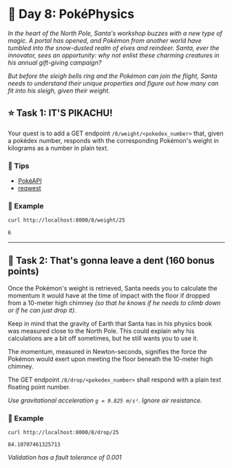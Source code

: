 # 🎄 Day 8: PokéPhysics

*In the heart of the North Pole, Santa's workshop buzzes with a new type of magic. A portal has opened, and Pokémon from another world have tumbled into the snow-dusted realm of elves and reindeer. Santa, ever the innovator, sees an opportunity: why not enlist these charming creatures in his annual gift-giving campaign?*

*But before the sleigh bells ring and the Pokémon can join the flight, Santa needs to understand their unique properties and figure out how many can fit into his sleigh, given their weight.*

## ⭐ Task 1: IT'S PIKACHU!

Your quest is to add a GET endpoint `/8/weight/<pokedex_number>` that, given a pokédex number, responds with the corresponding Pokémon's weight in kilograms as a number in plain text.

### 🔔 Tips

- [PokéAPI](https://pokeapi.co/)
- [reqwest](https://docs.rs/reqwest/latest/reqwest/)

### 💠 Example

```bash
curl http://localhost:8000/8/weight/25

6
```

---

## 🎁 Task 2: That's gonna leave a dent (160 bonus points)

Once the Pokémon's weight is retrieved, Santa needs you to calculate the momentum it would have at the time of impact with the floor if dropped from a 10-meter high chimney *(so that he knows if he needs to climb down or if he can just drop it)*.

Keep in mind that the gravity of Earth that Santa has in his physics book was measured close to the North Pole. This could explain why his calculations are a bit off sometimes, but he still wants you to use it.

The momentum, measured in Newton-seconds, signifies the force the Pokémon would exert upon meeting the floor beneath the 10-meter high chimney.

The GET endpoint `/8/drop/<pokedex_number>` shall respond with a plain text floating point number.

*Use gravitational acceleration `g = 9.825 m/s²`. Ignore air resistance.*

### 💠 Example

```text
curl http://localhost:8000/8/drop/25

84.10707461325713
```

*Validation has a fault tolerance of 0.001*

